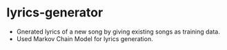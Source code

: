 # lyrics-generator
- Gnerated lyrics of a new song by giving existing songs as training data.
- Used Markov Chain Model for lyrics generation.
